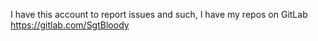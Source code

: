 I have this account to report issues and such, I have my repos on GitLab https://gitlab.com/SgtBloody
